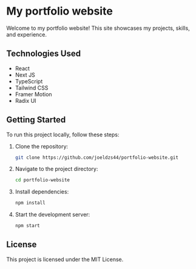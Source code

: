 # My portfolio website
Welcome to my portfolio website! This site showcases my projects, skills, and experience.

## Technologies Used
- React
- Next JS
- TypeScript
- Tailwind CSS
- Framer Motion
- Radix UI


## Getting Started
To run this project locally, follow these steps:

1. Clone the repository:
    ```bash
    git clone https://github.com/joeldzs44/portfolio-website.git
    ```
2. Navigate to the project directory:
    ```bash
    cd portfolio-website
    ```
3. Install dependencies:
    ```bash
    npm install
    ```
4. Start the development server:
    ```bash
    npm start
    ```

## License
This project is licensed under the MIT License.